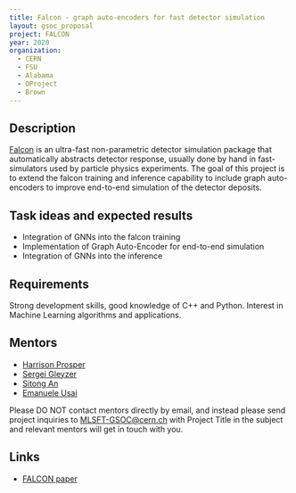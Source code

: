 ```yaml
---
title: Falcon - graph auto-encoders for fast detector simulation
layout: gsoc_proposal
project: FALCON
year: 2020
organization:
  - CERN
  - FSU
  - Alabama
  - OProject
  - Brown
---
```


## Description

[Falcon](http://inspirehep.net/record/1456803) is an ultra-fast non-parametric
detector simulation package that automatically abstracts detector response,
usually done by hand in fast-simulators used by particle physics experiments.
The goal of this project is to extend the falcon training and inference
capability to include graph auto-encoders to improve end-to-end simulation of
the detector deposits.

## Task ideas and expected results

- Integration of GNNs into the falcon training
- Implementation of Graph Auto-Encoder for end-to-end simulation
- Integration of GNNs into the inference

## Requirements

Strong development skills, good knowledge of C++ and Python. Interest in Machine
Learning algorithms and applications.

## Mentors

- [Harrison Prosper](mailto:sft-gsoc-ml@googlegroups.com?subject=FALCON)
- [Sergei Gleyzer](mailto:sft-gsoc-ml@googlegroups.com?subject=FALCON)
- [Sitong An](mailto:sft-gsoc-ml@googlegroups.com?subject=FALCON)
- [Emanuele Usai](mailto:sft-gsoc-ml@googlegroups.com?subject=FALCON)

Please DO NOT contact mentors directly by email, and instead please send project
inquiries to MLSFT-GSOC@cern.ch with Project Title in the subject and relevant
mentors will get in touch with you.

## Links

- [FALCON paper](http://inspirehep.net/record/1456803)
